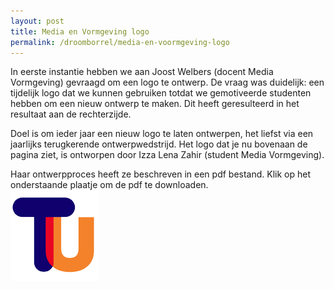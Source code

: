 ```yaml
---
layout: post
title: Media en Vormgeving logo
permalink: /droomborrel/media-en-voormgeving-logo
---
```


In eerste instantie hebben we aan Joost Welbers (docent Media Vormgeving) gevraagd om een logo te ontwerp.
De vraag was duidelijk: een tijdelijk logo dat we kunnen gebruiken totdat we gemotiveerde studenten hebben om een nieuw ontwerp te maken.
Dit heeft geresulteerd in het resultaat aan de rechterzijde.

Doel is om ieder jaar een nieuw logo te laten ontwerpen, het liefst via een jaarlijks terugkerende ontwerpwedstrijd.
Het logo dat je nu bovenaan de pagina ziet, is ontworpen door Izza Lena Zahir (student Media Vormgeving).

Haar ontwerpproces heeft ze beschreven in een pdf bestand. Klik op het onderstaande plaatje om de pdf te downloaden.
<br>
<a href="https://linkjehierendaar.com/" target="_blank">
<img src="/assets/images/logo21-nobg.png">
</a>